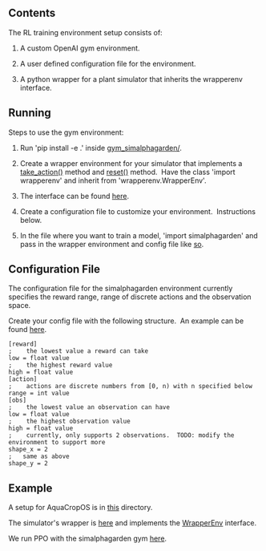 Contents
--------

The RL training environment setup consists of:

1.  A custom OpenAI gym environment.

2.  A user defined configuration file for the environment.

3.  A python wrapper for a plant simulator that inherits the wrapperenv interface.

Running
-------

Steps to use the gym environment:

1.  Run 'pip install -e .' inside [gym\_simalphagarden/](https://github.com/w07wong/SimAlphaGarden/tree/master/gym_simalphagarden).

2.  Create a wrapper environment for your simulator that implements a [take\_action()](https://github.com/w07wong/SimAlphaGarden/blob/master/gym_simalphagarden/wrapperenv/wrapper_interface.py#L17) method and [reset()](https://github.com/w07wong/SimAlphaGarden/blob/master/gym_simalphagarden/wrapperenv/wrapper_interface.py#L21) method.  Have the class 'import wrapperenv' and inherit from 'wrapperenv.WrapperEnv'.

1.  The interface can be found [here](https://github.com/w07wong/SimAlphaGarden/blob/master/gym_simalphagarden/wrapperenv/wrapper_interface.py).

4.  Create a configuration file to customize your environment.  Instructions below.

5.  In the file where you want to train a model, 'import simalphagarden' and pass in the wrapper environment and config file like [so](https://github.com/w07wong/SimAlphaGarden/blob/master/AquaCropOS_v50a/gym_test.py#L11).

Configuration File
------------------

The configuration file for the simalphagarden environment currently specifies the reward range, range of discrete actions and the observation space.

Create your config file with the following structure.  An example can be found [here](https://github.com/w07wong/SimAlphaGarden/blob/master/AquaCropOS_v50a/config/aquacropos_config.ini).

```
[reward]
;    the lowest value a reward can take 
low = float value
;    the highest reward value
high = float value
[action]
;    actions are discrete numbers from [0, n) with n specified below
range = int value
[obs]
;    the lowest value an observation can have
low = float value
;    the highest observation value
high = float value
;    currently, only supports 2 observations.  TODO: modify the environment to support more
shape_x = 2
;   same as above
shape_y = 2
```

Example
-------

A setup for AquaCropOS is in [this](https://github.com/w07wong/SimAlphaGarden/tree/master/AquaCropOS_v50a) directory.

The simulator's wrapper is [here](https://github.com/w07wong/SimAlphaGarden/blob/master/AquaCropOS_v50a/aquacropos_wrapper.py#L8) and implements the [WrapperEnv](https://github.com/w07wong/SimAlphaGarden/blob/master/gym_simalphagarden/wrapperenv/wrapper_interface.py) interface.

We run PPO with the simalphagarden gym [here](https://github.com/w07wong/SimAlphaGarden/blob/master/AquaCropOS_v50a/gym_test.py).
